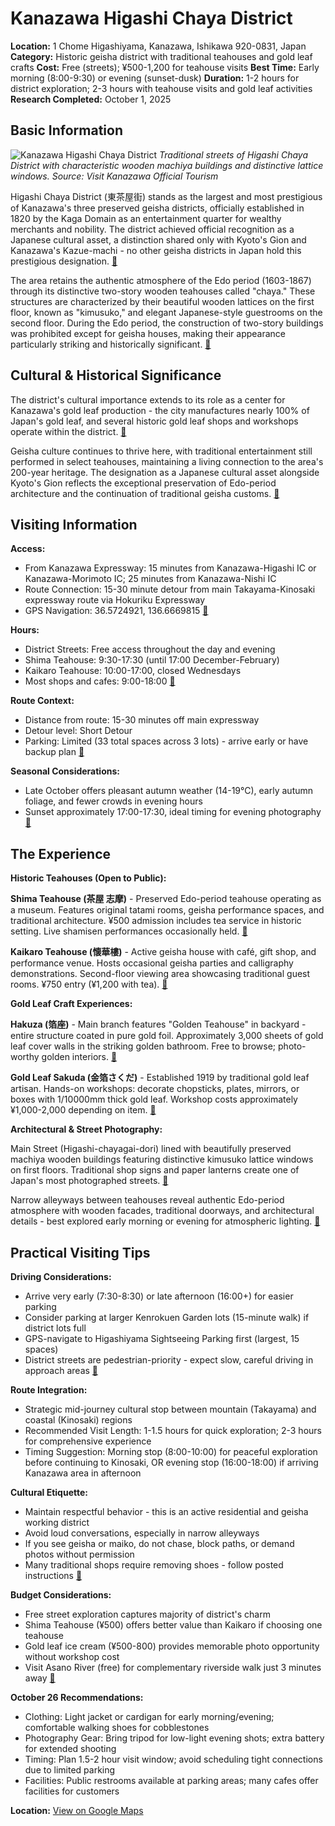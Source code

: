 # Kanazawa Higashi Chaya District

**Location:** 1 Chome Higashiyama, Kanazawa, Ishikawa 920-0831, Japan
**Category:** Historic geisha district with traditional teahouses and gold leaf crafts
**Cost:** Free (streets); ¥500-1,200 for teahouse visits
**Best Time:** Early morning (8:00-9:30) or evening (sunset-dusk)
**Duration:** 1-2 hours for district exploration; 2-3 hours with teahouse visits and gold leaf activities
**Research Completed:** October 1, 2025

## Basic Information

![Kanazawa Higashi Chaya District](https://visitkanazawa.jp/lsc/upfile/spot/0001/0212/10212_10_l.jpg)
*Traditional streets of Higashi Chaya District with characteristic wooden machiya buildings and distinctive lattice windows. Source: Visit Kanazawa Official Tourism*

Higashi Chaya District (東茶屋街) stands as the largest and most prestigious of Kanazawa's three preserved geisha districts, officially established in 1820 by the Kaga Domain as an entertainment quarter for wealthy merchants and nobility. The district achieved official recognition as a Japanese cultural asset, a distinction shared only with Kyoto's Gion and Kanazawa's Kazue-machi - no other geisha districts in Japan hold this prestigious designation. [🔗](https://visitkanazawa.jp/en/attractions/detail_10212.html)

The area retains the authentic atmosphere of the Edo period (1603-1867) through its distinctive two-story wooden teahouses called "chaya." These structures are characterized by their beautiful wooden lattices on the first floor, known as "kimusuko," and elegant Japanese-style guestrooms on the second floor. During the Edo period, the construction of two-story buildings was prohibited except for geisha houses, making their appearance particularly striking and historically significant. [🔗](https://www.japan.travel/en/spot/1405/)

## Cultural & Historical Significance

The district's cultural importance extends to its role as a center for Kanazawa's gold leaf production - the city manufactures nearly 100% of Japan's gold leaf, and several historic gold leaf shops and workshops operate within the district. [🔗](https://www.magical-trip.com/media/higashi-chaya-district-explore-kanazawas-historic-geisha-quarter-of-edo-era-teahouses-and-gold-leaf-culture/)

Geisha culture continues to thrive here, with traditional entertainment still performed in select teahouses, maintaining a living connection to the area's 200-year heritage. The designation as a Japanese cultural asset alongside Kyoto's Gion reflects the exceptional preservation of Edo-period architecture and the continuation of traditional geisha customs. [🔗](https://visitkanazawa.jp/en/attractions/detail_10212.html)

## Visiting Information

**Access:**
- From Kanazawa Expressway: 15 minutes from Kanazawa-Higashi IC or Kanazawa-Morimoto IC; 25 minutes from Kanazawa-Nishi IC
- Route Connection: 15-30 minute detour from main Takayama-Kinosaki expressway route via Hokuriku Expressway
- GPS Navigation: 36.5724921, 136.6669815 [🔗](https://visitkanazawa.jp/en/attractions/detail_10212.html)

**Hours:**
- District Streets: Free access throughout the day and evening
- Shima Teahouse: 9:30-17:30 (until 17:00 December-February)
- Kaikaro Teahouse: 10:00-17:00, closed Wednesdays
- Most shops and cafes: 9:00-18:00 [🔗](https://www.japan-guide.com/e/e4206.html)

**Route Context:**
- Distance from route: 15-30 minutes off main expressway
- Detour level: Short Detour
- Parking: Limited (33 total spaces across 3 lots) - arrive early or have backup plan [🔗](https://www.japan-guide.com/e/e4206.html)

**Seasonal Considerations:**
- Late October offers pleasant autumn weather (14-19°C), early autumn foliage, and fewer crowds in evening hours
- Sunset approximately 17:00-17:30, ideal timing for evening photography [🔗](https://wanderlog.com/geoInMonth/62/10/kanazawa-in-october)

## The Experience

**Historic Teahouses (Open to Public):**

**Shima Teahouse (茶屋 志摩)** - Preserved Edo-period teahouse operating as a museum. Features original tatami rooms, geisha performance spaces, and traditional architecture. ¥500 admission includes tea service in historic setting. Live shamisen performances occasionally held. [🔗](https://www.magical-trip.com/media/higashi-chaya-district-explore-kanazawas-historic-geisha-quarter-of-edo-era-teahouses-and-gold-leaf-culture/)

**Kaikaro Teahouse (懐華樓)** - Active geisha house with café, gift shop, and performance venue. Hosts occasional geisha parties and calligraphy demonstrations. Second-floor viewing area showcasing traditional guest rooms. ¥750 entry (¥1,200 with tea). [🔗](https://www.magical-trip.com/media/higashi-chaya-district-explore-kanazawas-historic-geisha-quarter-of-edo-era-teahouses-and-gold-leaf-culture/)

**Gold Leaf Craft Experiences:**

**Hakuza (箔座)** - Main branch features "Golden Teahouse" in backyard - entire structure coated in pure gold foil. Approximately 3,000 sheets of gold leaf cover walls in the striking golden bathroom. Free to browse; photo-worthy golden interiors. [🔗](https://www.magical-trip.com/media/higashi-chaya-district-explore-kanazawas-historic-geisha-quarter-of-edo-era-teahouses-and-gold-leaf-culture/)

**Gold Leaf Sakuda (金箔さくだ)** - Established 1919 by traditional gold leaf artisan. Hands-on workshops: decorate chopsticks, plates, mirrors, or boxes with 1/10000mm thick gold leaf. Workshop costs approximately ¥1,000-2,000 depending on item. [🔗](https://www.magical-trip.com/media/higashi-chaya-district-explore-kanazawas-historic-geisha-quarter-of-edo-era-teahouses-and-gold-leaf-culture/)

**Architectural & Street Photography:**

Main Street (Higashi-chayagai-dori) lined with beautifully preserved machiya wooden buildings featuring distinctive kimusuko lattice windows on first floors. Traditional shop signs and paper lanterns create one of Japan's most photographed streets. [🔗](https://medium.com/adventurearc/the-old-streets-of-kanazawa-baab9ca76df3)

Narrow alleyways between teahouses reveal authentic Edo-period atmosphere with wooden facades, traditional doorways, and architectural details - best explored early morning or evening for atmospheric lighting. [🔗](https://sunsetobsession.com/kanazawa-photography-guide/)

## Practical Visiting Tips

**Driving Considerations:**
- Arrive very early (7:30-8:30) or late afternoon (16:00+) for easier parking
- Consider parking at larger Kenrokuen Garden lots (15-minute walk) if district lots full
- GPS-navigate to Higashiyama Sightseeing Parking first (largest, 15 spaces)
- District streets are pedestrian-priority - expect slow, careful driving in approach areas [🔗](https://www.japan-guide.com/e/e4206.html)

**Route Integration:**
- Strategic mid-journey cultural stop between mountain (Takayama) and coastal (Kinosaki) regions
- Recommended Visit Length: 1-1.5 hours for quick exploration; 2-3 hours for comprehensive experience
- Timing Suggestion: Morning stop (8:00-10:00) for peaceful exploration before continuing to Kinosaki, OR evening stop (16:00-18:00) if arriving Kanazawa area in afternoon

**Cultural Etiquette:**
- Maintain respectful behavior - this is an active residential and geisha working district
- Avoid loud conversations, especially in narrow alleyways
- If you see geisha or maiko, do not chase, block paths, or demand photos without permission
- Many traditional shops require removing shoes - follow posted instructions [🔗](https://www.kanazawastation.com/the-higashi-chaya-gai-geisha-district/)

**Budget Considerations:**
- Free street exploration captures majority of district's charm
- Shima Teahouse (¥500) offers better value than Kaikaro if choosing one teahouse
- Gold leaf ice cream (¥500-800) provides memorable photo opportunity without workshop cost
- Visit Asano River (free) for complementary riverside walk just 3 minutes away [🔗](https://www.gltjp.com/en/article/item/20551/)

**October 26 Recommendations:**
- Clothing: Light jacket or cardigan for early morning/evening; comfortable walking shoes for cobblestones
- Photography Gear: Bring tripod for low-light evening shots; extra battery for extended shooting
- Timing: Plan 1.5-2 hour visit window; avoid scheduling tight connections due to limited parking
- Facilities: Public restrooms available at parking areas; many cafes offer facilities for customers

**Location:** [View on Google Maps](https://maps.google.com/maps?q=36.5724921,136.6669815)
